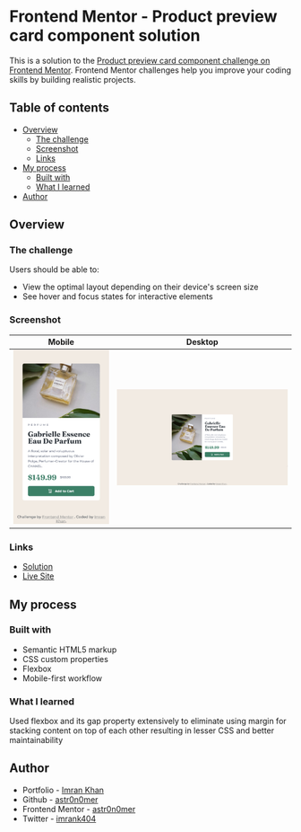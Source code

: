 # Frontend Mentor - Product preview card component solution

This is a solution to the [Product preview card component challenge on Frontend Mentor](https://www.frontendmentor.io/challenges/product-preview-card-component-GO7UmttRfa). Frontend Mentor challenges help you improve your coding skills by building realistic projects.

## Table of contents

- [Overview](#overview)
  - [The challenge](#the-challenge)
  - [Screenshot](#screenshot)
  - [Links](#links)
- [My process](#my-process)
  - [Built with](#built-with)
  - [What I learned](#what-i-learned)
- [Author](#author)

## Overview

### The challenge

Users should be able to:

- View the optimal layout depending on their device's screen size
- See hover and focus states for interactive elements

### Screenshot

| Mobile                       | Desktop                       |
| ---------------------------- | ----------------------------- |
| ![](./screenshot-mobile.png) | ![](./screenshot-desktop.png) |

### Links

- [Solution](./)
- [Live Site](https://astr0n0mer.github.io/challenges-frontendmentor.io/product-preview-card-component/index.html)

## My process

### Built with

- Semantic HTML5 markup
- CSS custom properties
- Flexbox
- Mobile-first workflow

### What I learned

Used flexbox and its gap property extensively to eliminate using margin for stacking content on top of each other resulting in lesser CSS and better maintainability

## Author

- Portfolio - [Imran Khan](https://imrank.vercel.app/)
- Github - [astr0n0mer](https://www.github.com/astr0n0mer)
- Frontend Mentor - [astr0n0mer](https://www.frontendmentor.io/profile/astr0n0mer)
- Twitter - [imrank404](https://www.twitter.com/imrank404)

